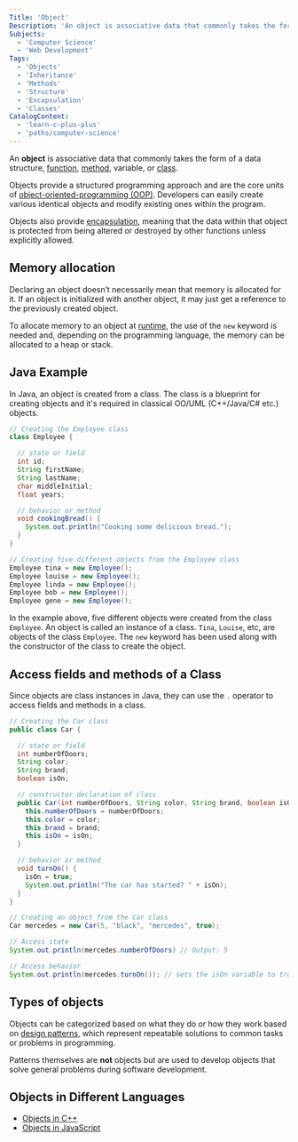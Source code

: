 ```yaml
---
Title: 'Object'
Description: 'An object is associative data that commonly takes the form of a data structure, function, method, variable, or class.'
Subjects:
  - 'Computer Science'
  - 'Web Development'
Tags:
  - 'Objects'
  - 'Inheritance'
  - 'Methods'
  - 'Structure'
  - 'Encapsulation'
  - 'Classes'
CatalogContent:
  - 'learn-c-plus-plus'
  - 'paths/computer-science'
---
```


An **object** is associative data that commonly takes the form of a data structure, [function](https://www.codecademy.com/resources/docs/general/function), [method](https://www.codecademy.com/resources/docs/general/method), variable, or [class](https://www.codecademy.com/resources/docs/general/class).

Objects provide a structured programming approach and are the core units of [object-oriented-programming (OOP)](https://www.codecademy.com/resources/docs/general/programming-paradigms/object-oriented-programming). Developers can easily create various identical objects and modify existing ones within the program.

Objects also provide [encapsulation](https://www.codecademy.com/resources/docs/general/encapsulation), meaning that the data within that object is protected from being altered or destroyed by other functions unless explicitly allowed.

## Memory allocation

Declaring an object doesn’t necessarily mean that memory is allocated for it. If an object is initialized with another object, it may just get a reference to the previously created object.

To allocate memory to an object at [runtime](https://www.codecademy.com/resources/docs/general/runtime), the use of the `new` keyword is needed and, depending on the programming language, the memory can be allocated to a heap or stack.

## Java Example

In Java, an object is created from a class. The class is a blueprint for creating objects and it's required in classical OO/UML (C++/Java/C# etc.) objects.

```java
// Creating the Employee class
class Employee {

  // state or field
  int id;
  String firstName;
  String lastName;
  char middleInitial;
  float years;

  // behavior or method
  void cookingBread() {
    System.out.println("Cooking some delicious bread.");
  }
}

// Creating five different objects from the Employee class
Employee tina = new Employee();
Employee louise = new Employee();
Employee linda = new Employee();
Employee bob = new Employee();
Employee gene = new Employee();
```

In the example above, five different objects were created from the class `Employee`. An object is called an instance of a class. `Tina`, `Louise`, etc, are objects of the class `Employee`. The `new` keyword has been used along with the constructor of the class to create the object.

## Access fields and methods of a Class

Since objects are class instances in Java, they can use the `.` operator to access fields and methods in a class.

```java
// Creating the Car class
public class Car {

  // state or field
  int numberOfDoors;
  String color;
  String brand;
  boolean isOn;

  // constructor declaration of class
  public Car(int numberOfDoors, String color, String brand, boolean isOn) {
    this.numberOfDoors = numberOfDoors;
    this.color = color;
    this.brand = brand;
    this.isOn = isOn;
  }

  // behavior or method
  void turnOn() {
    isOn = true;
    System.out.println("The car has started? " + isOn);
  }
}

// Creating an object from the Car class
Car mercedes = new Car(5, "black", "mercedes", true);

// Access state
System.out.println(mercedes.numberOfDoors) // Output: 5

// Access behavior
System.out.println(mercedes.turnOn()); // sets the isOn variable to true and prints the output: The car has started? True
```

## Types of objects

Objects can be categorized based on what they do or how they work based on [design patterns](https://www.codecademy.com/resources/docs/general/creational-design-patterns), which represent repeatable solutions to common tasks or problems in programming.

Patterns themselves are **not** objects but are used to develop objects that solve general problems during software development.

## Objects in Different Languages

- [Objects in C++](https://www.codecademy.com/resources/docs/cpp/objects)
- [Objects in JavaScript](https://www.codecademy.com/resources/docs/javascript/objects)
